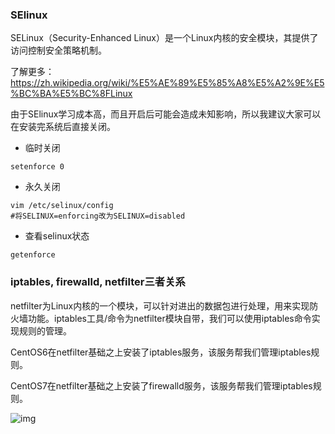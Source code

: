 ### SElinux

SELinux（Security-Enhanced Linux）是一个Linux内核的安全模块，其提供了访问控制安全策略机制。

了解更多：https://zh.wikipedia.org/wiki/%E5%AE%89%E5%85%A8%E5%A2%9E%E5%BC%BA%E5%BC%8FLinux

由于SElinux学习成本高，而且开启后可能会造成未知影响，所以我建议大家可以在安装完系统后直接关闭。

* 临时关闭

```
setenforce 0
```

* 永久关闭
```
vim /etc/selinux/config 
#将SELINUX=enforcing改为SELINUX=disabled
```

* 查看selinux状态

```
getenforce
```

### iptables, firewalld, netfilter三者关系

netfilter为Linux内核的一个模块，可以针对进出的数据包进行处理，用来实现防火墙功能。iptables工具/命令为netfilter模块自带，我们可以使用iptables命令实现规则的管理。

CentOS6在netfilter基础之上安装了iptables服务，该服务帮我们管理iptables规则。

CentOS7在netfilter基础之上安装了firewalld服务，该服务帮我们管理iptables规则。

![img](https://github.com/aminglinux/linux2019/blob/master/images/netfilter.png?raw=true)

